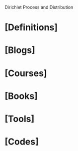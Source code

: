 Dirichlet Process and Distribution

# [Definitions]

# [Blogs]

# [Courses]


# [Books]


# [Tools]


# [Codes]

